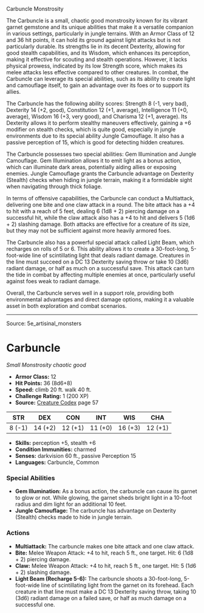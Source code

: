 <MonsterName/>Carbuncle</MonsterName>
<CreatureType/>Monstrosity</CreatureType>

<summary>The Carbuncle is a small, chaotic good monstrosity known for its vibrant garnet gemstone and its unique abilities that make it a versatile companion in various settings, particularly in jungle terrains. With an Armor Class of 12 and 36 hit points, it can hold its ground against light attacks but is not particularly durable. Its strengths lie in its decent Dexterity, allowing for good stealth capabilities, and its Wisdom, which enhances its perception, making it effective for scouting and stealth operations. However, it lacks physical prowess, indicated by its low Strength score, which makes its melee attacks less effective compared to other creatures. In combat, the Carbuncle can leverage its special abilities, such as its ability to create light and camouflage itself, to gain an advantage over its foes or to support its allies.</summary>

<detail>

The Carbuncle has the following ability scores: Strength 8 (-1, very bad), Dexterity 14 (+2, good), Constitution 12 (+1, average), Intelligence 11 (+0, average), Wisdom 16 (+3, very good), and Charisma 12 (+1, average). Its Dexterity allows it to perform stealthy maneuvers effectively, gaining a +6 modifier on stealth checks, which is quite good, especially in jungle environments due to its special ability Jungle Camouflage. It also has a passive perception of 15, which is good for detecting hidden creatures. 

The Carbuncle possesses two special abilities: Gem Illumination and Jungle Camouflage. Gem Illumination allows it to emit light as a bonus action, which can illuminate dark areas, potentially aiding allies or exposing enemies. Jungle Camouflage grants the Carbuncle advantage on Dexterity (Stealth) checks when hiding in jungle terrain, making it a formidable sight when navigating through thick foliage.

In terms of offensive capabilities, the Carbuncle can conduct a Multiattack, delivering one bite and one claw attack in a round. The bite attack has a +4 to hit with a reach of 5 feet, dealing 6 (1d8 + 2) piercing damage on a successful hit, while the claw attack also has a +4 to hit and delivers 5 (1d6 + 2) slashing damage. Both attacks are effective for a creature of its size, but they may not be sufficient against more heavily armored foes.

The Carbuncle also has a powerful special attack called Light Beam, which recharges on rolls of 5 or 6. This ability allows it to create a 30-foot-long, 5-foot-wide line of scintillating light that deals radiant damage. Creatures in the line must succeed on a DC 13 Dexterity saving throw or take 10 (3d6) radiant damage, or half as much on a successful save. This attack can turn the tide in combat by affecting multiple enemies at once, particularly useful against foes weak to radiant damage.

Overall, the Carbuncle serves well in a support role, providing both environmental advantages and direct damage options, making it a valuable asset in both exploration and combat scenarios.</detail>



---

Source: 5e_artisinal_monsters

# Carbuncle

*Small* *Monstrosity* *chaotic good*

- **Armor Class:** 12
- **Hit Points:** 36 (8d6+8)
- **Speed:** climb 20 ft. walk 40 ft.
- **Challenge Rating:** 1 (200 XP)
- **Source:** [Creature Codex](https://koboldpress.com/kpstore/product/creature-codex-for-5th-edition-dnd) page 57

| STR | DEX | CON | INT | WIS | CHA |
| --- | --- | --- | --- | --- | --- |
| 8 (-1) | 14 (+2) | 12 (+1) | 11 (+0) | 16 (+3) | 12 (+1) |

- **Skills:** perception +5, stealth +6
- **Condition Immunities:** charmed
- **Senses:** darkvision 60 ft., passive Perception 15
- **Languages:** Carbuncle, Common

### Special Abilities

- **Gem Illumination:** As a bonus action, the carbuncle can cause its garnet to glow or not. While glowing, the garnet sheds bright light in a 10-foot radius and dim light for an additional 10 feet.
- **Jungle Camouflage:** The carbuncle has advantage on Dexterity (Stealth) checks made to hide in jungle terrain.

### Actions

- **Multiattack:** The carbuncle makes one bite attack and one claw attack.
- **Bite:** Melee Weapon Attack: +4 to hit, reach 5 ft., one target. Hit: 6 (1d8 + 2) piercing damage.
- **Claw:** Melee Weapon Attack: +4 to hit, reach 5 ft., one target. Hit: 5 (1d6 + 2) slashing damage.
- **Light Beam (Recharge 5-6):** The carbuncle shoots a 30-foot-long, 5-foot-wide line of scintillating light from the garnet on its forehead. Each creature in that line must make a DC 13 Dexterity saving throw, taking 10 (3d6) radiant damage on a failed save, or half as much damage on a successful one.




